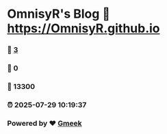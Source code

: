 # OmnisyR's Blog :link: https://OmnisyR.github.io 
### :page_facing_up: [3](https://OmnisyR.github.io/tag.html) 
### :speech_balloon: 0 
### :hibiscus: 13300 
### :alarm_clock: 2025-07-29 10:19:37 
### Powered by :heart: [Gmeek](https://github.com/Meekdai/Gmeek)
